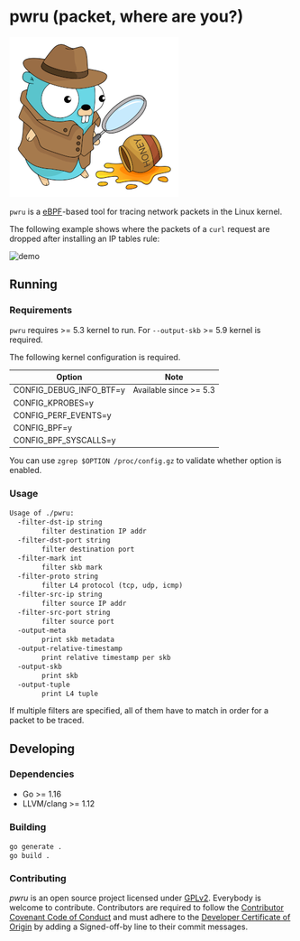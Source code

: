 # pwru (packet, where are you?)

![logo](logo.png "Detective Gopher is looking for packet traces left by eBPF bee")

`pwru` is a [eBPF](https://ebpf.io)-based tool for tracing network packets in
the Linux kernel.

The following example shows where the packets of a `curl` request are dropped
after installing an IP tables rule:

![demo](demo.gif)

## Running

### Requirements

`pwru` requires >= 5.3 kernel to run. For `--output-skb` >= 5.9 kernel is required.

The following kernel configuration is required.

|           Option        |        Note            |
| ----------------------- | ---------------------- |
| CONFIG_DEBUG_INFO_BTF=y | Available since >= 5.3 |
| CONFIG_KPROBES=y        |                        |
| CONFIG_PERF_EVENTS=y    |                        |
| CONFIG_BPF=y			  |                        |
| CONFIG_BPF_SYSCALLS=y   |                        |

You can use `zgrep $OPTION /proc/config.gz` to validate whether option is enabled.

### Usage

```
Usage of ./pwru:
  -filter-dst-ip string
        filter destination IP addr
  -filter-dst-port string
        filter destination port
  -filter-mark int
        filter skb mark
  -filter-proto string
        filter L4 protocol (tcp, udp, icmp)
  -filter-src-ip string
        filter source IP addr
  -filter-src-port string
        filter source port
  -output-meta
        print skb metadata
  -output-relative-timestamp
        print relative timestamp per skb
  -output-skb
        print skb
  -output-tuple
        print L4 tuple
```

If multiple filters are specified, all of them have to match in order for a
packet to be traced.

## Developing

### Dependencies

* Go >= 1.16
* LLVM/clang >= 1.12

### Building

```
go generate .
go build .
```

### Contributing

*pwru* is an open source project licensed under [GPLv2](LICENSE). Everybody is
welcome to contribute. Contributors are required to follow the
[Contributor Covenant Code of Conduct](https://www.contributor-covenant.org/version/1/4/code-of-conduct/)
and must adhere to the [Developer Certificate of Origin](https://developercertificate.org/)
by adding a Signed-off-by line to their commit messages.
